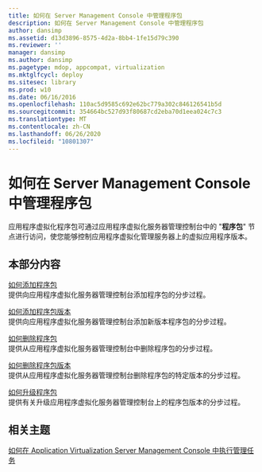 ```yaml
---
title: 如何在 Server Management Console 中管理程序包
description: 如何在 Server Management Console 中管理程序包
author: dansimp
ms.assetid: d13d3896-8575-4d2a-8bb4-1fe15d79c390
ms.reviewer: ''
manager: dansimp
ms.author: dansimp
ms.pagetype: mdop, appcompat, virtualization
ms.mktglfcycl: deploy
ms.sitesec: library
ms.prod: w10
ms.date: 06/16/2016
ms.openlocfilehash: 110ac5d9585c692e62bc779a302c846126541b5d
ms.sourcegitcommit: 354664bc527d93f80687cd2eba70d1eea024c7c3
ms.translationtype: MT
ms.contentlocale: zh-CN
ms.lasthandoff: 06/26/2020
ms.locfileid: "10801307"
---
```

# 如何在 Server Management Console 中管理程序包


应用程序虚拟化程序包可通过应用程序虚拟化服务器管理控制台中的 "**程序包**" 节点进行访问，使您能够控制应用程序虚拟化管理服务器上的虚拟应用程序版本。

## 本部分内容


<a href="" id="how-to-add-a-package"></a>[如何添加程序包](how-to-add-a-package.md)  
提供向应用程序虚拟化服务器管理控制台添加程序包的分步过程。

<a href="" id="how-to-add-a-package-version"></a>[如何添加程序包版本](how-to-add-a-package-version.md)  
提供向应用程序虚拟化服务器管理控制台添加新版本程序包的分步过程。

<a href="" id="how-to-delete-a-package"></a>[如何删除程序包](how-to-delete-a-packageserver.md)  
提供从应用程序虚拟化服务器管理控制台中删除程序包的分步过程。

<a href="" id="how-to-delete-a-package-version"></a>[如何删除程序包版本](how-to-delete-a-package-version.md)  
提供从应用程序虚拟化服务器管理控制台删除程序包的特定版本的分步过程。

<a href="" id="how-to-upgrade-a-package"></a>[如何升级程序包](how-to-upgrade-a-package.md)  
提供有关升级应用程序虚拟化服务器管理控制台上的程序包版本的分步过程。

## 相关主题


[如何在 Application Virtualization Server Management Console 中执行管理任务](how-to-perform-administrative-tasks-in-the-application-virtualization-server-management-console.md)

 

 





